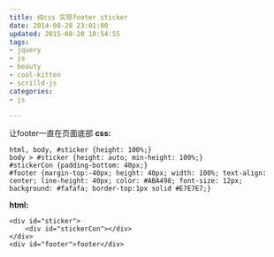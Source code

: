 ```yaml
---
title: 纯css 实现footer sticker
date: 2014-08-28 23:01:00
updated: 2015-08-20 10:54:55
tags: 
- jquery
- js
- beauty
- cool-kitten
- scrilld-js
categories: 
- js

---
```

让footer一直在页面底部
**css:**


<!--more-->


    html, body, #sticker {height: 100%;}
    body > #sticker {height: auto; min-height: 100%;}
    #stickerCon {padding-bottom: 40px;} 
    #footer {margin-top:-40px; height: 40px; width: 100%; text-align: center; line-height: 40px; color: #ABA498; font-size: 12px;
    background: #fafafa; border-top:1px solid #E7E7E7;}

   

**html:**

    <div id="sticker">
        <div id="stickerCon"></div>
    </div>
    <div id="footer">footer</div>